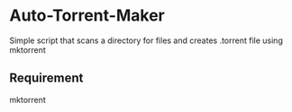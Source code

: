 # Auto-Torrent-Maker
Simple script that scans a directory for files and creates .torrent file using mktorrent


## Requirement
mktorrent
